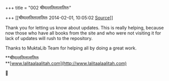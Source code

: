 +++
title = "002 श्रीमल्ललितालालितः"

+++
[[श्रीमल्ललितालालितः	2014-02-01, 10:05:02 [Source](https://groups.google.com/g/samskrita/c/fo-IGhPB6b0)]]



Thank you for letting us know about updates. This is really helping, because now those who have all books from the site and who were not visiting it for lack of updates will rush to the repository.  

Thanks to MuktaLib Team for helping all by doing a great work.  

  

**श्रीमल्ललितालालितः  
**[www.lalitaalaalitah.com](http://www.lalitaalaalitah.com)




